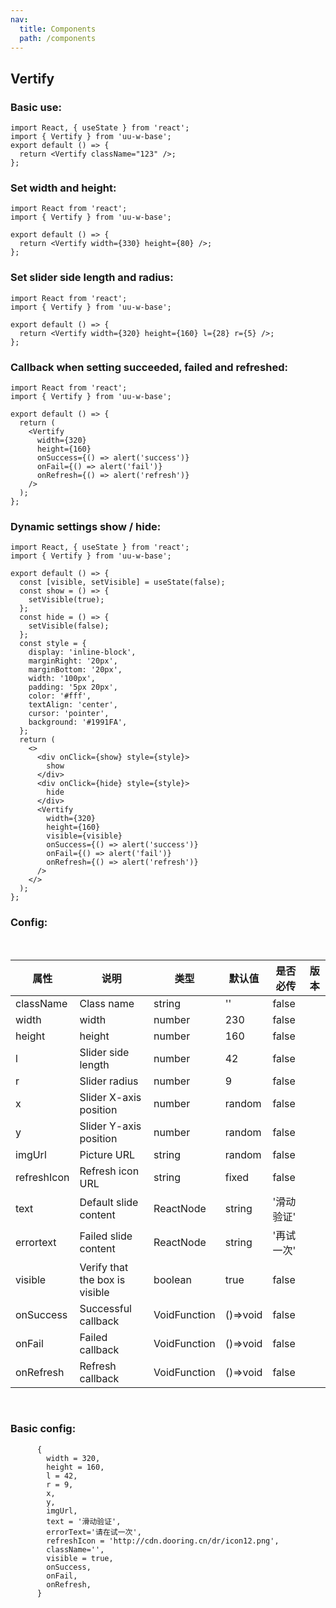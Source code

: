 ```yaml
---
nav:
  title: Components
  path: /components
---
```


## Vertify

### Basic use:

```tsx
import React, { useState } from 'react';
import { Vertify } from 'uu-w-base';
export default () => {
  return <Vertify className="123" />;
};
```

### Set width and height:

```tsx
import React from 'react';
import { Vertify } from 'uu-w-base';

export default () => {
  return <Vertify width={330} height={80} />;
};
```

### Set slider side length and radius:

```tsx
import React from 'react';
import { Vertify } from 'uu-w-base';

export default () => {
  return <Vertify width={320} height={160} l={28} r={5} />;
};
```

### Callback when setting succeeded, failed and refreshed:

```tsx
import React from 'react';
import { Vertify } from 'uu-w-base';

export default () => {
  return (
    <Vertify
      width={320}
      height={160}
      onSuccess={() => alert('success')}
      onFail={() => alert('fail')}
      onRefresh={() => alert('refresh')}
    />
  );
};
```

### Dynamic settings show / hide:

```tsx
import React, { useState } from 'react';
import { Vertify } from 'uu-w-base';

export default () => {
  const [visible, setVisible] = useState(false);
  const show = () => {
    setVisible(true);
  };
  const hide = () => {
    setVisible(false);
  };
  const style = {
    display: 'inline-block',
    marginRight: '20px',
    marginBottom: '20px',
    width: '100px',
    padding: '5px 20px',
    color: '#fff',
    textAlign: 'center',
    cursor: 'pointer',
    background: '#1991FA',
  };
  return (
    <>
      <div onClick={show} style={style}>
        show
      </div>
      <div onClick={hide} style={style}>
        hide
      </div>
      <Vertify
        width={320}
        height={160}
        visible={visible}
        onSuccess={() => alert('success')}
        onFail={() => alert('fail')}
        onRefresh={() => alert('refresh')}
      />
    </>
  );
};
```

### Config:

<br />

| 属性        | 说明                           | 类型         | 默认值   | 是否必传   | 版本 |
| ----------- | ------------------------------ | ------------ | -------- | ---------- | ---- |
| className   | Class name                     | string       | ''       | false      |      |
| width       | width                          | number       | 230      | false      |      |
| height      | height                         | number       | 160      | false      |      |
| l           | Slider side length             | number       | 42       | false      |      |
| r           | Slider radius                  | number       | 9        | false      |      |
| x           | Slider X-axis position         | number       | random   | false      |      |
| y           | Slider Y-axis position         | number       | random   | false      |      |
| imgUrl      | Picture URL                    | string       | random   | false      |      |
| refreshIcon | Refresh icon URL               | string       | fixed    | false      |      |
| text        | Default slide content          | ReactNode    | string   | '滑动验证' |      |
| errortext   | Failed slide content           | ReactNode    | string   | '再试一次' |      |
| visible     | Verify that the box is visible | boolean      | true     | false      |      |
| onSuccess   | Successful callback            | VoidFunction | ()=>void | false      |      |
| onFail      | Failed callback                | VoidFunction | ()=>void | false      |      |
| onRefresh   | Refresh callback               | VoidFunction | ()=>void | false      |      |

<br />

### Basic config:

```
      {
        width = 320,
        height = 160,
        l = 42,
        r = 9,
        x,
        y,
        imgUrl,
        text = '滑动验证',
        errorText='请在试一次',
        refreshIcon = 'http://cdn.dooring.cn/dr/icon12.png',
        className='',
        visible = true,
        onSuccess,
        onFail,
        onRefresh,
      }
```
